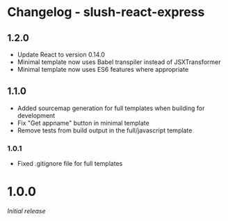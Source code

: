 Changelog - slush-react-express
==============
## 1.2.0

* Update React to version 0.14.0
* Minimal template now uses Babel transpiler instead of JSXTransformer
* Minimal template now uses ES6 features where appropriate

## 1.1.0

* Added sourcemap generation for full templates when building for development
* Fix "Get appname" button in minimal template
* Remove tests from build output in the full/javascript template

### 1.0.1

* Fixed .gitignore file for full templates

# 1.0.0

*Initial release*